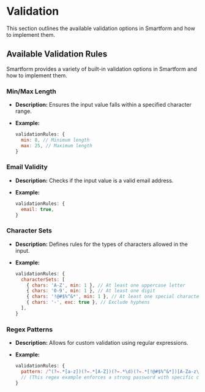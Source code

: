 # Validation

This section outlines the available validation options in Smartform and how to implement them.

## Available Validation Rules

Smartform provides a variety of built-in validation options in Smartform and how to implement them.

### Min/Max Length

- **Description:** Ensures the input value falls within a specified character range.

- **Example:**

    ```javascript
    validationRules: {
      min: 8, // Minimum length
      max: 25, // Maximum length
    }
    ```

### Email Validity

- **Description:** Checks if the input value is a valid email address.

- **Example:**

    ```javascript
    validationRules: {
      email: true,
    }
    ```

### Character Sets

- **Description:** Defines rules for the types of characters allowed in the input.

- **Example:**

    ```javascript
    validationRules: {
      characterSets: [
        { chars: 'A-Z', min: 1 }, // At least one uppercase letter
        { chars: '0-9', min: 1 }, // At least one digit
        { chars: '!@#$%^&*', min: 1 }, // At least one special character
        { chars: '-', exc: true }, // Exclude hyphens
      ],
    }
    ```

### Regex Patterns

- **Description:** Allows for custom validation using regular expressions.

- **Example:**

    ```javascript
    validationRules: {
      pattern: /^(?=.*[a-z])(?=.*[A-Z])(?=.*\d)(?=.*[!@#$%^&*])[A-Za-z\d!@#$%^&*]{8,16}$/,
      // (This regex example enforces a strong password with specific criteria)
    }
    ```
